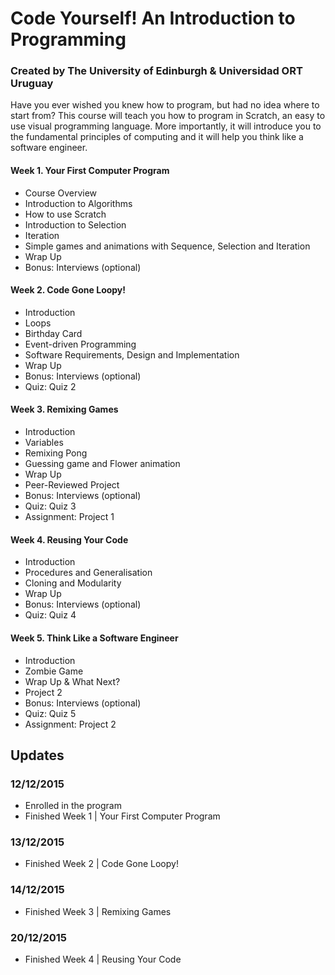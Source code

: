 # Code Yourself! An Introduction to Programming
### Created by The University of Edinburgh & Universidad ORT Uruguay
Have you ever wished you knew how to program, but had no idea where to start from? This course will teach you how to program in Scratch, an easy to use visual programming language. More importantly, it will introduce you to the fundamental principles of computing and it will help you think like a software engineer.

#### Week 1. Your First Computer Program
- Course Overview
- Introduction to Algorithms
- How to use Scratch
- Introduction to Selection
- Iteration
- Simple games and animations with Sequence, Selection and Iteration
- Wrap Up
- Bonus: Interviews (optional)

#### Week 2. Code Gone Loopy!
- Introduction
- Loops
- Birthday Card
- Event-driven Programming
- Software Requirements, Design and Implementation
- Wrap Up
- Bonus: Interviews (optional)
- Quiz: Quiz 2

#### Week 3. Remixing Games
- Introduction
- Variables
- Remixing Pong
- Guessing game and Flower animation
- Wrap Up
- Peer-Reviewed Project
- Bonus: Interviews (optional)
- Quiz: Quiz 3
- Assignment: Project 1

#### Week 4. Reusing Your Code
- Introduction
- Procedures and Generalisation
- Cloning and Modularity
- Wrap Up
- Bonus: Interviews (optional)
- Quiz: Quiz 4

#### Week 5. Think Like a Software Engineer
- Introduction
- Zombie Game
- Wrap Up & What Next?
- Project 2
- Bonus: Interviews (optional)
- Quiz: Quiz 5
- Assignment: Project 2

## Updates
### 12/12/2015
- Enrolled in the program
- Finished Week 1 | Your First Computer Program

### 13/12/2015
- Finished Week 2 | Code Gone Loopy!

### 14/12/2015
- Finished Week 3 | Remixing Games

### 20/12/2015
- Finished Week 4 | Reusing Your Code